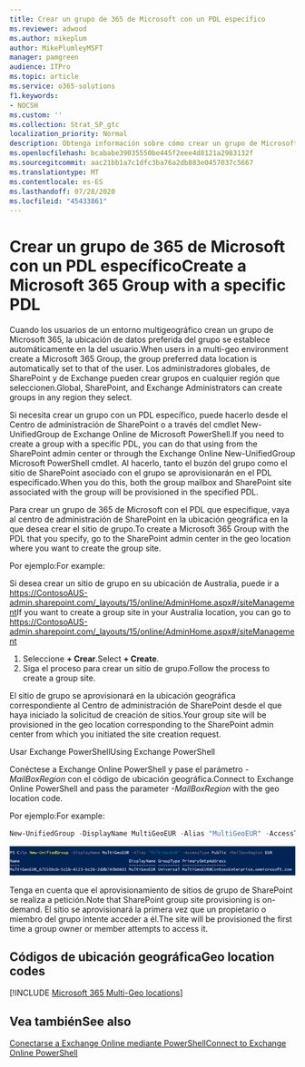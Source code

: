 ```yaml
---
title: Crear un grupo de 365 de Microsoft con un PDL específico
ms.reviewer: adwood
ms.author: mikeplum
author: MikePlumleyMSFT
manager: pamgreen
audience: ITPro
ms.topic: article
ms.service: o365-solutions
f1.keywords:
- NOCSH
ms.custom: ''
ms.collection: Strat_SP_gtc
localization_priority: Normal
description: Obtenga información sobre cómo crear un grupo de Microsoft 365 con una ubicación de datos preferida especificada en un entorno multigeográfico.
ms.openlocfilehash: bcababe39035550be445f2eee4d8121a2983132f
ms.sourcegitcommit: aac21bb1a7c1dfc3ba76a2db883e0457037c5667
ms.translationtype: MT
ms.contentlocale: es-ES
ms.lasthandoff: 07/28/2020
ms.locfileid: "45433861"
---
```

# <a name="create-a-microsoft-365-group-with-a-specific-pdl"></a><span data-ttu-id="2e869-103">Crear un grupo de 365 de Microsoft con un PDL específico</span><span class="sxs-lookup"><span data-stu-id="2e869-103">Create a Microsoft 365 Group with a specific PDL</span></span>

<span data-ttu-id="2e869-104">Cuando los usuarios de un entorno multigeográfico crean un grupo de Microsoft 365, la ubicación de datos preferida del grupo se establece automáticamente en la del usuario.</span><span class="sxs-lookup"><span data-stu-id="2e869-104">When users in a multi-geo environment create a Microsoft 365 Group, the group preferred data location is automatically set to that of the user.</span></span> <span data-ttu-id="2e869-105">Los administradores globales, de SharePoint y de Exchange pueden crear grupos en cualquier región que seleccionen.</span><span class="sxs-lookup"><span data-stu-id="2e869-105">Global, SharePoint, and Exchange Administrators can create groups in any region they select.</span></span> 

<span data-ttu-id="2e869-106">Si necesita crear un grupo con un PDL específico, puede hacerlo desde el Centro de administración de SharePoint o a través del cmdlet New-UnifiedGroup de Exchange Online de Microsoft PowerShell.</span><span class="sxs-lookup"><span data-stu-id="2e869-106">If you need to create a group with a specific PDL, you can do that using from the SharePoint admin center or through the Exchange Online New-UnifiedGroup Microsoft PowerShell cmdlet.</span></span> <span data-ttu-id="2e869-107">Al hacerlo, tanto el buzón del grupo como el sitio de SharePoint asociado con el grupo se aprovisionarán en el PDL especificado.</span><span class="sxs-lookup"><span data-stu-id="2e869-107">When you do this, both the group mailbox and SharePoint site associated with the group will be provisioned in the specified PDL.</span></span>

<span data-ttu-id="2e869-108">Para crear un grupo de 365 de Microsoft con el PDL que especifique, vaya al centro de administración de SharePoint en la ubicación geográfica en la que desea crear el sitio de grupo.</span><span class="sxs-lookup"><span data-stu-id="2e869-108">To create a Microsoft 365 Group with the PDL that you specify, go to the SharePoint admin center in the geo location where you want to create the group site.</span></span>

<span data-ttu-id="2e869-109">Por ejemplo:</span><span class="sxs-lookup"><span data-stu-id="2e869-109">For example:</span></span>

<span data-ttu-id="2e869-110">Si desea crear un sitio de grupo en su ubicación de Australia, puede ir a https://ContosoAUS-admin.sharepoint.com/_layouts/15/online/AdminHome.aspx#/siteManagement</span><span class="sxs-lookup"><span data-stu-id="2e869-110">If you want to create a group site in your Australia location, you can go to https://ContosoAUS-admin.sharepoint.com/_layouts/15/online/AdminHome.aspx#/siteManagement</span></span>

1. <span data-ttu-id="2e869-111">Seleccione **+ Crear**.</span><span class="sxs-lookup"><span data-stu-id="2e869-111">Select **+ Create**.</span></span>
2. <span data-ttu-id="2e869-112">Siga el proceso para crear un sitio de grupo.</span><span class="sxs-lookup"><span data-stu-id="2e869-112">Follow the process to create a group site.</span></span>

<span data-ttu-id="2e869-113">El sitio de grupo se aprovisionará en la ubicación geográfica correspondiente al Centro de administración de SharePoint desde el que haya iniciado la solicitud de creación de sitios.</span><span class="sxs-lookup"><span data-stu-id="2e869-113">Your group site will be provisioned in the geo location corresponding to the SharePoint admin center from which you initiated the site creation request.</span></span> 

<span data-ttu-id="2e869-114">Usar Exchange PowerShell</span><span class="sxs-lookup"><span data-stu-id="2e869-114">Using Exchange PowerShell</span></span> 

<span data-ttu-id="2e869-115">Conéctese a Exchange Online PowerShell y pase el parámetro *-MailBoxRegion* con el código de ubicación geográfica.</span><span class="sxs-lookup"><span data-stu-id="2e869-115">Connect to Exchange Online PowerShell and pass the parameter *-MailBoxRegion* with the geo location code.</span></span>

<span data-ttu-id="2e869-116">Por ejemplo:</span><span class="sxs-lookup"><span data-stu-id="2e869-116">For example:</span></span> 

```PowerShell
New-UnifiedGroup -DisplayName MultiGeoEUR -Alias "MultiGeoEUR" -AccessType Public -MailboxRegion EUR 
```

![Captura de pantalla del cmdlet de PowerShell New-UnifiedGroup con la sintaxis](media/multi-geo-new-group-with-pdl-powershell.png)

<span data-ttu-id="2e869-118">Tenga en cuenta que el aprovisionamiento de sitios de grupo de SharePoint se realiza a petición.</span><span class="sxs-lookup"><span data-stu-id="2e869-118">Note that SharePoint group site provisioning is on-demand.</span></span> <span data-ttu-id="2e869-119">El sitio se aprovisionará la primera vez que un propietario o miembro del grupo intente acceder a él.</span><span class="sxs-lookup"><span data-stu-id="2e869-119">The site will be provisioned the first time a group owner or member attempts to access it.</span></span>

## <a name="geo-location-codes"></a><span data-ttu-id="2e869-120">Códigos de ubicación geográfica</span><span class="sxs-lookup"><span data-stu-id="2e869-120">Geo location codes</span></span>

[!INCLUDE [Microsoft 365 Multi-Geo locations](includes/office-365-multi-geo-locations.md)]

## <a name="see-also"></a><span data-ttu-id="2e869-121">Vea también</span><span class="sxs-lookup"><span data-stu-id="2e869-121">See also</span></span>

[<span data-ttu-id="2e869-122">Conectarse a Exchange Online mediante PowerShell</span><span class="sxs-lookup"><span data-stu-id="2e869-122">Connect to Exchange Online PowerShell</span></span>](https://docs.microsoft.com/powershell/exchange/exchange-online/connect-to-exchange-online-powershell/connect-to-exchange-online-powershell)
